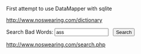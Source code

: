 First attempt to use DataMapper with sqlite

http://www.noswearing.com/dictionary

<form method="get" action="search.php">
Search Bad Words:  <input value="ass" name="st" size="15">&nbsp;&nbsp;
<input type="submit" value="Search" name="submit">
</form>

http://www.noswearing.com/search.php
